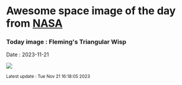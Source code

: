 
# Awesome space image of the day from [NASA](https://api.nasa.gov/)

### Today image : Fleming's Triangular Wisp
Date : 2023-11-21

![](https://apod.nasa.gov/apod/image/2311/FlemingsWisp_Gualco_960.jpg)

<small>Latest update : Tue Nov 21 16:18:05 2023</small>
        
